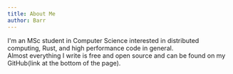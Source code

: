 ```yaml
---
title: About Me
author: Barr
---
```

I'm an MSc student in Computer Science interested in distributed computing, Rust, and high performance code in general.  
Almost everything I write is free and open source and can be found on my GitHub(link at the bottom of the page).
